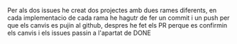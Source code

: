 Per als dos issues he creat dos projectes amb dues rames diferents, en cada implementacio de cada rama he hagutr de fer un commit i un push per que els canvis es pujin al github, despres he fet els PR perque es confirmin els canvis i els issues passin a l'apartat de DONE
